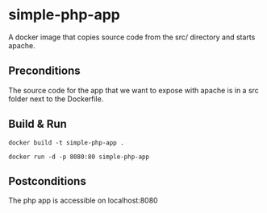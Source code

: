# simple-php-app
A docker image that copies source code from the src/ directory and starts apache.
## Preconditions
The source code for the app that we want to expose with apache is in a src folder next to the Dockerfile.

## Build & Run
```docker build -t simple-php-app .```

```docker run -d -p 8080:80 simple-php-app```

## Postconditions
The php app is accessible on localhost:8080